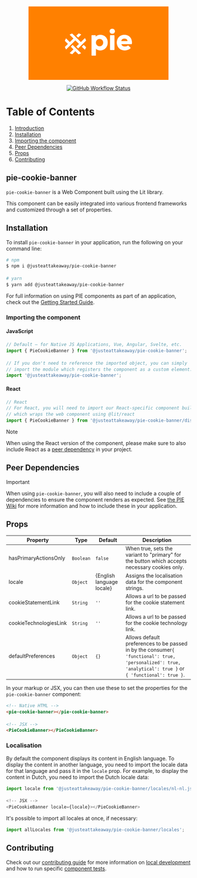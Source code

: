 <p align="center">
  <img align="center" src="../../../readme_image.png" height="200" alt="">
</p>

<p align="center">
  <a href="https://www.npmjs.com/@justeattakeaway/pie-cookie-banner">
    <img alt="GitHub Workflow Status" src="https://img.shields.io/npm/v/@justeattakeaway/pie-cookie-banner.svg">
  </a>
</p>

# Table of Contents

1. [Introduction](#pie-cookie-banner)
2. [Installation](#installation)
3. [Importing the component](#importing-the-component)
4. [Peer Dependencies](#peer-dependencies)
5. [Props](#props)
6. [Contributing](#contributing)


## pie-cookie-banner

`pie-cookie-banner` is a Web Component built using the Lit library.

This component can be easily integrated into various frontend frameworks and customized through a set of properties.


## Installation

To install `pie-cookie-banner` in your application, run the following on your command line:

```bash
# npm
$ npm i @justeattakeaway/pie-cookie-banner

# yarn
$ yarn add @justeattakeaway/pie-cookie-banner
```

For full information on using PIE components as part of an application, check out the [Getting Started Guide](https://github.com/justeattakeaway/pie/wiki/Getting-started-with-PIE-Web-Components).


### Importing the component

#### JavaScript
```js
// Default – for Native JS Applications, Vue, Angular, Svelte, etc.
import { PieCookieBanner } from '@justeattakeaway/pie-cookie-banner';

// If you don't need to reference the imported object, you can simply
// import the module which registers the component as a custom element.
import '@justeattakeaway/pie-cookie-banner';
```

#### React
```js
// React
// For React, you will need to import our React-specific component build
// which wraps the web component using ​@lit/react
import { PieCookieBanner } from '@justeattakeaway/pie-cookie-banner/dist/react';
```

> [!NOTE]
> When using the React version of the component, please make sure to also
> include React as a [peer dependency](#peer-dependencies) in your project.


## Peer Dependencies

> [!IMPORTANT]
> When using `pie-cookie-banner`, you will also need to include a couple of dependencies to ensure the component renders as expected. See [the PIE Wiki](https://github.com/justeattakeaway/pie/wiki/Getting-started-with-PIE-Web-Components#expected-dependencies) for more information and how to include these in your application.

## Props

| Property | Type | Default | Description |
|---|---|---|---|
| hasPrimaryActionsOnly  | `Boolean` | `false`                 | When true, sets the variant to "primary" for the button which accepts necessary cookies only.                                                             |
| locale                 | `Object`  | {English language locale} | Assigns the localisation data for the component strings.                                                                                                  |
| cookieStatementLink    | `String`  | `''`                    | Allows a url to be passed for the cookie statement link.                                                                                                  |
| cookieTechnologiesLink | `String`  | `''`                    | Allows a url to be passed for the cookie technology link.                                                                                                 |
| defaultPreferences     | `Object`  | `{}`                    | Allows default preferences to be passed in by the consumer`{ 'functional': true, 'personalized': true, 'analytical': true }` or `{ 'functional': true }`. |

In your markup or JSX, you can then use these to set the properties for the `pie-cookie-banner` component:

```html
<!-- Native HTML -->
<pie-cookie-banner></pie-cookie-banner>

<!-- JSX -->
<PieCookieBanner></PieCookieBanner>
```

### Localisation

By default the component displays its content in English language. To display the content in another language, you need to import the locale data for that language and pass it in the `locale` prop. For example, to display the content in Dutch, you need to import the Dutch locale data:

```js
import locale from '@justeattakeaway/pie-cookie-banner/locales/nl-nl.json';

<!-- JSX -->
<PieCookieBanner locale={locale}></PieCookieBanner>
```

It's possible to import all locales at once, if necessary:

```js
import allLocales from '@justeattakeaway/pie-cookie-banner/locales';
```

## Contributing

Check out our [contributing guide](https://github.com/justeattakeaway/pie/wiki/Contributing-Guide) for more information on [local development](https://github.com/justeattakeaway/pie/wiki/Contributing-Guide#local-development) and how to run specific [component tests](https://github.com/justeattakeaway/pie/wiki/Contributing-Guide#testing).
